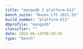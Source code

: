 ```yaml
---
title: "mongodb 2 platform-612"
bench_suite: "Nuxeo LTS 2021.55"
build_number: "platform-612"
dbprofile: "mongodb"
classifier: ""
date: 2024-06-14T08:50:45
type: "bench"
---
```

